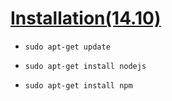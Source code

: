 # [Installation(14.10)](https://www.digitalocean.com/community/tutorials/how-to-install-node-js-on-ubuntu-16-04)

- `sudo apt-get update`
- `sudo apt-get install nodejs`

- `sudo apt-get install npm`